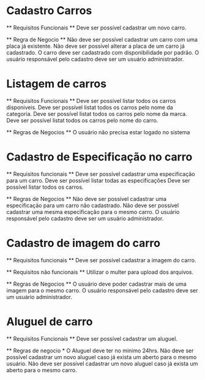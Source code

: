# Cadastro Carros #
** Requisitos Funcionais **
Deve ser possível cadastrar um novo carro.

** Regra de Negocio **
Não deve ser possível cadastrar um carro com uma placa já existente.
Não deve ser possível alterar a placa de um carro já cadastrado.
O carro deve ser cadastrado com disponibilidade por padrão.
O usuário responsável pelo cadastro deve ser um usuário administrador.

# Listagem de carros #
** Requisitos Funcionais **
Deve ser possível listar todos os carros disponiveis.
Deve ser possível listat todos os carros pelo nome da categoria.
Deve ser possível listat todos os carros pelo nome da marca.
Deve ser possível listat todos os carros pelo nome do carro.

** Regras de Negocios **
O usuário não precisa estar logado no sistema

# Cadastro de Especificação no carro #

** Requisitos funcionais **
Deve ser possível cadastrar uma especificação para um carro.
Deve ser possível listar todas as especificações
Deve ser possível listar todos os carros.

** Regras de Negocios **
Não deve ser possível cadastrar uma especificação para um carro não cadastrado.
Não deve ser possível cadastrar uma mesma especificação para o mesmo carro.
O usuário responsável pelo cadastro deve ser um usuário administrador.

# Cadastro de imagem do carro #

** Requisitos funcionais **
Deve ser possível cadastrar a imagem do carro.


** Requisitos não funcionais **
Utilizar o multer para upload dos arquivos.

** Regras de Negocios **
O usuário deve poder cadastrar mais de uma imagem para o mesmo carro.
O usuário responsável pelo cadastro deve ser um usuário administrador.

# Aluguel de carro #

** Requisitos Funcionais **
Deve ser possível cadastrar um aluguel.



** Regras de negocio *
O Aluguel deve ter no minimo 24hrs.
Não deve ser possível cadastrar um novo aluguel caso já exista um aberto para o mesmo usuário.
Não deve ser possível cadastrar um novo aluguel caso já exista um aberto para o mesmo carro.
